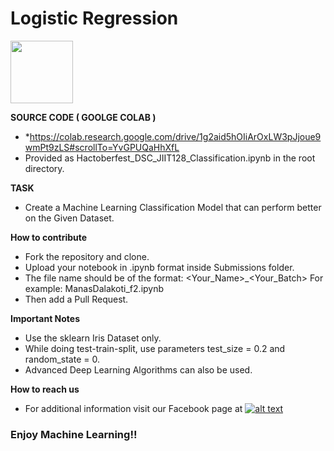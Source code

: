 # Logistic Regression
<img src="https://developers.google.com/community/dsc/images/dsc_lockup.png" height="100px">

**SOURCE CODE ( GOOLGE COLAB )** 
 - *https://colab.research.google.com/drive/1g2aid5hOIiArOxLW3pJjoue9wmPt9zLS#scrollTo=YvGPUQaHhXfL
 - Provided as Hactoberfest_DSC_JIIT128_Classification.ipynb in the root directory.

**TASK**
 - Create a Machine Learning Classification Model that can perform better on the Given Dataset.
 
**How to contribute**

 - Fork the repository and clone.
 - Upload your notebook in .ipynb format inside Submissions folder.
 - The file name should be of the format: <Your_Name>_<Your_Batch>    For example: ManasDalakoti_f2.ipynb
 - Then add a Pull Request.

**Important Notes**
 - Use the sklearn Iris Dataset only.
 - While doing test-train-split, use parameters test_size = 0.2 and random_state = 0.
 - Advanced Deep Learning Algorithms can also be used.
 
**How to reach us**
- For additional information visit our Facebook page at 
[![alt text][2.2]][2]

[2.2]: http://i.imgur.com/fep1WsG.png (http://www.facebook.com/dscjiitnoida/)

[2]: http://www.facebook.com/dscjiitnoida/

### Enjoy Machine Learning!!
 

